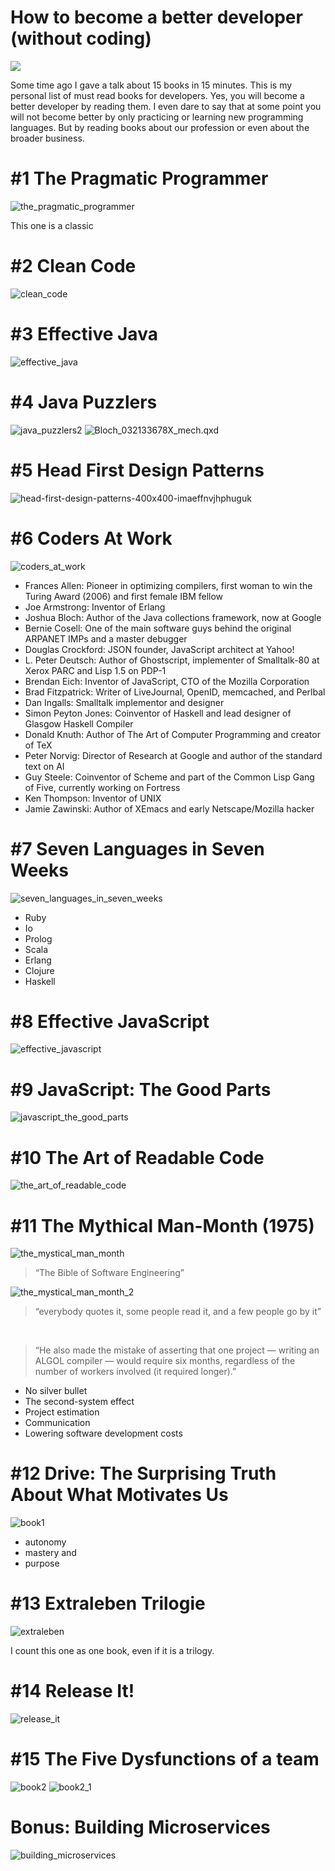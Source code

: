 How to become a better developer (without coding)
=================================================

![](01.jpg)

Some time ago I gave a talk about 15 books in 15 minutes. This is my personal list of must read books for developers. Yes, you will become a better developer by reading them. I even dare to say that at some point you will not become better by only practicing or learning new programming languages. But by reading books about our profession or even about the broader business.

# #1 The Pragmatic Programmer

![the_pragmatic_programmer](The_pragmatic_programmer.jpg)

This one is a classic

# #2 Clean Code
![clean_code](clean_code.jpg) 

# #3 Effective Java
![effective_java](effective_java.jpg) 

# #4 Java Puzzlers

![java_puzzlers2](java_puzzlers2.png) 
![Bloch_032133678X_mech.qxd](java_puzzlers.jpg) 

# #5 Head First Design Patterns
![head-first-design-patterns-400x400-imaeffnvjhphuguk](head-first-design-patterns-400x400-imaeffnvjhphuguk.jpeg) 

# #6 Coders At Work
![coders_at_work](coders_at_work.jpg) 

* Frances Allen: Pioneer in optimizing compilers, first woman to win the Turing Award (2006) and first female IBM fellow
* Joe Armstrong: Inventor of Erlang
* Joshua Bloch: Author of the Java collections framework, now at Google
* Bernie Cosell: One of the main software guys behind the original ARPANET IMPs and a master debugger
* Douglas Crockford: JSON founder, JavaScript architect at Yahoo!
* L. Peter Deutsch: Author of Ghostscript, implementer of Smalltalk-80 at Xerox PARC and Lisp 1.5 on PDP-1
* Brendan Eich: Inventor of JavaScript, CTO of the Mozilla Corporation
* Brad Fitzpatrick: Writer of LiveJournal, OpenID, memcached, and Perlbal
* Dan Ingalls: Smalltalk implementor and designer
* Simon Peyton Jones: Coinventor of Haskell and lead designer of Glasgow Haskell Compiler
* Donald Knuth: Author of The Art of Computer Programming and creator of TeX
* Peter Norvig: Director of Research at Google and author of the standard text on AI
* Guy Steele: Coinventor of Scheme and part of the Common Lisp Gang of Five, currently working on Fortress
* Ken Thompson: Inventor of UNIX
* Jamie Zawinski: Author of XEmacs and early Netscape/Mozilla hacker

# #7 Seven Languages in Seven Weeks
![seven_languages_in_seven_weeks](seven_languages_in_seven_weeks.jpg) 

* Ruby
* Io
* Prolog
* Scala
* Erlang
* Clojure
* Haskell

# #8 Effective JavaScript</h2>
![effective_javascript](effective_javascript.jpg) 

# #9 JavaScript: The Good Parts
![javascript_the_good_parts](javascript_the_good_parts.jpg) 

# #10 The Art of Readable Code

![the_art_of_readable_code](the_art_of_readable_code.jpg) 

# #11 The Mythical Man-Month (1975)

![the_mystical_man_month](the_mystical_man_month.jpeg) 

> “The Bible of Software Engineering”

![the_mystical_man_month_2](the_mystical_man_month_2.gif) 

> “everybody quotes it, some people read it, and a few people go by it”  

&nbsp;
> “He also made the mistake of asserting that one project — writing an ALGOL compiler — would require six months, regardless of the number of workers involved (it required longer).”


* No silver bullet  
* The second-system effect  
* Project estimation  
* Communication  
* Lowering software development costs

# #12 Drive: The Surprising Truth About What Motivates Us

![book1](book1.jpg) 

* autonomy
* mastery and 
* purpose

# #13 Extraleben Trilogie

![extraleben](extraleben.jpg) 

I count this one as one book, even if it is a trilogy.

# #14 Release It!

![release_it](release_it.jpg) 

# #15 The Five Dysfunctions of a team  

![book2](book2.jpg) 
![book2_1](book2_1.gif)

# Bonus: Building Microservices
![building_microservices](building_microservices.jpg) 


